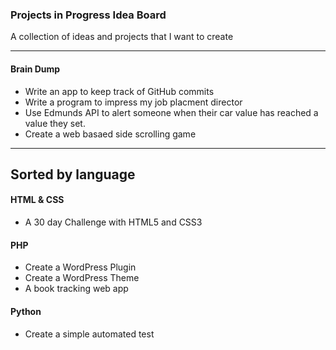 ### Projects in Progress Idea Board
A collection of ideas and projects that I want to create
***

#### Brain Dump
* Write an app to keep track of GitHub commits
* Write a program to impress my job placment director 
* Use Edmunds API to alert someone when their car value has reached a value they set.
* Create a web basaed side scrolling game

***

## Sorted by language
 
#### HTML & CSS
* A 30 day Challenge with HTML5 and CSS3

#### PHP
* Create a WordPress Plugin
* Create a WordPress Theme
* A book tracking web app

#### Python
* Create a simple automated test


